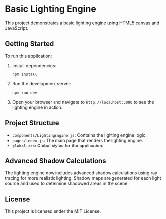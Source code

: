 # Basic Lighting Engine

This project demonstrates a basic lighting engine using HTML5 canvas and JavaScript.

## Getting Started

To run this application:

1. Install dependencies:
   ```
   npm install
   ```

2. Run the development server:
   ```
   npm run dev
   ```

3. Open your browser and navigate to `http://localhost:3000` to see the lighting engine in action.

## Project Structure

- `components/LightingEngine.js`: Contains the lighting engine logic.
- `pages/index.js`: The main page that renders the lighting engine.
- `global.css`: Global styles for the application.

## Advanced Shadow Calculations

The lighting engine now includes advanced shadow calculations using ray tracing for more realistic lighting. Shadow maps are generated for each light source and used to determine shadowed areas in the scene.

## License

This project is licensed under the MIT License.
